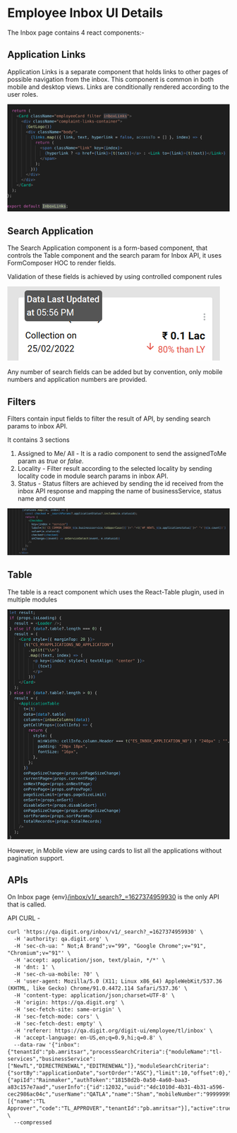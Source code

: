 # Employee Inbox UI Details

The Inbox page contains 4 react components:-

## Application Links

Application Links is a separate component that holds links to other pages of possible navigation from the inbox. This component is common in both mobile and desktop views. Links are conditionally rendered according to the user roles.

![](<../../../../../.gitbook/assets/image (127).png>)

## Search Application

The Search Application component is a form-based component, that controls the Table component and the search param for Inbox API, it uses FormComposer HOC to render fields.

Validation of these fields is achieved by using controlled component rules

![](<../../../../../.gitbook/assets/image (244).png>)

Any number of search fields can be added but by convention, only mobile numbers and application numbers are provided.

## Filters

Filters contain input fields to filter the result of API, by sending search params to inbox API.

It contains 3 sections

1. Assigned to Me/ All - It is a radio component to send the assignedToMe param as _true_ or _false._
2. Locality - Filter result according to the selected locality by sending locality code in module search params in inbox API.
3. Status - Status filters are achieved by sending the id received from the inbox API response and mapping the name of businessService, status name and count

![](<../../../../../.gitbook/assets/image (118).png>)

## Table

The table is a react component which uses the React-Table plugin, used in multiple modules

![](<../../../../../.gitbook/assets/image (116) (1).png>)

However, in Mobile view are using cards to list all the applications without pagination support.

## APIs

On Inbox page {env}[/inbox/v1/\_search?\_=1627374959930](https://qa.digit.org/inbox/v1/\_search?\_=1627374959930) is the only API that is called.

API CURL -

```
curl 'https://qa.digit.org/inbox/v1/_search?_=1627374959930' \
  -H 'authority: qa.digit.org' \
  -H 'sec-ch-ua: " Not;A Brand";v="99", "Google Chrome";v="91", "Chromium";v="91"' \
  -H 'accept: application/json, text/plain, */*' \
  -H 'dnt: 1' \
  -H 'sec-ch-ua-mobile: ?0' \
  -H 'user-agent: Mozilla/5.0 (X11; Linux x86_64) AppleWebKit/537.36 (KHTML, like Gecko) Chrome/91.0.4472.114 Safari/537.36' \
  -H 'content-type: application/json;charset=UTF-8' \
  -H 'origin: https://qa.digit.org' \
  -H 'sec-fetch-site: same-origin' \
  -H 'sec-fetch-mode: cors' \
  -H 'sec-fetch-dest: empty' \
  -H 'referer: https://qa.digit.org/digit-ui/employee/tl/inbox' \
  -H 'accept-language: en-US,en;q=0.9,hi;q=0.8' \
  --data-raw '{"inbox":{"tenantId":"pb.amritsar","processSearchCriteria":{"moduleName":"tl-services","businessService":["NewTL","DIRECTRENEWAL","EDITRENEWAL"]},"moduleSearchCriteria":{"sortBy":"applicationDate","sortOrder":"ASC"},"limit":10,"offset":0},"RequestInfo":{"apiId":"Rainmaker","authToken":"18158d2b-0a50-4a60-baa3-a83c157e7aad","userInfo":{"id":12032,"uuid":"4dc1010d-4b31-4b31-a596-cec2986ac04c","userName":"QATLA","name":"Sham","mobileNumber":"9999999934","emailId":null,"locale":null,"type":"EMPLOYEE","roles":[{"name":"TL Approver","code":"TL_APPROVER","tenantId":"pb.amritsar"}],"active":true,"tenantId":"pb.amritsar","permanentCity":null}}}' \
  --compressed
```
